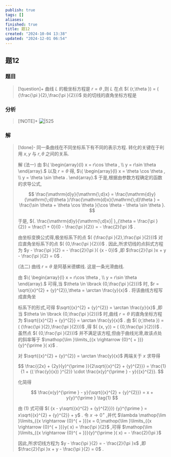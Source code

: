 ```yaml
---
publish: true
tags: []
aliases: 
finished: true
title: 题12
created: "2024-10-04 13:38"
updated: "2024-12-01 06:54"
---
```

## 题12
### 题目
> [!question]+
> 曲线 $L$ 的极坐标方程是 $r = \theta$ ,则 $L$ 在点 $( {r,\theta })  = ( {\frac{\pi }{2},\frac{\pi }{2}})$ 处的切线的直角坐标方程是
### 分析
> [!NOTE]+
> ![|525](https://img.hwenyi.live/202411211712615.webp)
### 解
> [!done]-
> 同一条曲线在不同坐标系下有不同的表示方程. 转化的关键在于利用 $x, y$ 与 $r,\theta$ 之间的关系.
> 
> 解 (法一) 由 $\{ \begin{array}{l} x = r\cos \theta , \\ y = r\sin \theta \end{array}.$ 以及 $r = \theta$ 得, $\{ \begin{array}{l} x = \theta \cos \theta , \\ y = \theta \sin \theta . \end{array}.$ 于是,根据由参数方程确定的函数的求导公式,
> 
> $$
> \frac{\mathrm{d}y}{\mathrm{\;d}x} = \frac{\mathrm{d}y}{\mathrm{\;d}\theta }/\frac{\mathrm{d}x}{\mathrm{\;d}\theta } = \frac{\sin \theta + \theta \cos \theta }{\cos \theta - \theta \sin \theta }.
> $$
> 
> 于是, ${. \frac{\mathrm{d}y}{\mathrm{\;d}x}| }_{\theta = \frac{\pi }{2}} = \frac{1 + 0}{0 - \frac{\pi }{2}} = - \frac{2}{\pi }$ .
> 
> 由坐标变换公式得,极坐标系下的点 $( {\frac{\pi }{2},\frac{\pi }{2}})$ 对应直角坐标系下的点 $( {0,\frac{\pi }{2}})$ . 因此,所求切线的点斜式方程为 $y - \frac{\pi }{2} = - \frac{2}{\pi }( {x - 0})$ ,即 $\frac{2}{\pi }x + y - \frac{\pi }{2} = 0$ .
> 
> (法二) 曲线 $r = \theta$ 是阿基米德螺线. 这是一条光滑曲线.
> 
> 由 $\{ \begin{array}{l} x = r\cos \theta , \\ y = r\sin \theta \end{array}.$ 可得,当 $\theta \in \lbrack {0,\frac{\pi }{2}})$ 时, $r = \sqrt{{x}^{2} + {y}^{2}},\theta = \arctan \frac{y}{x}$ . 将该曲线方程写成直角坐
> 
> 标系下的形式,可得 $\sqrt{{x}^{2} + {y}^{2}} = \arctan \frac{y}{x}$ ,即当 $\theta \in \lbrack {0,\frac{\pi }{2}})$ 时,曲线 $r = \theta$ 的直角坐标方程为 $\sqrt{{x}^{2} + {y}^{2}} = \arctan \frac{y}{x}$ . 由 $( {r,\theta }) = ( {\frac{\pi }{2},\frac{\pi }{2}})$ ,得 $( {x, y}) = ( {0,\frac{\pi }{2}})$ . 虽然点 $( {0,\frac{\pi }{2}})$ 并不满足该方程,但由于曲线光滑,故该点处的斜率等于 $\mathop{\lim }\limits_{{x \rightarrow {0}^{ + }}}{y}^{\prime }( x)$ .
> 
> 对 $\sqrt{{x}^{2} + {y}^{2}} = \arctan \frac{y}{x}$ 两端关于 $x$ 求导得
> 
> $$
> \frac{{2x} + {2y}{y}^{\prime }}{2\sqrt{{x}^{2} + {y}^{2}}} = \frac{1}{1 + {( \frac{y}{x}) }^{2}} \cdot \frac{x{y}^{\prime } - y}{{x}^{2}}.
> $$
> 
> 化简得
> 
> $$
> \frac{x{y}^{\prime } - y}{\sqrt{{x}^{2} + {y}^{2}}} = x + y{y}^{\prime } \tag{1}
> $$
> 
> 由 (1) 式可得 $( {x - y\sqrt{{x}^{2} + {y}^{2}}}) {y}^{\prime } = x\sqrt{{x}^{2} + {y}^{2}} + y$ . 令 $x \rightarrow {0}^{ + }$ ,并代 $\lambda \mathop{\lim }\limits_{{x \rightarrow {0}^{ + }}}x = 0,\mathop{\lim }\limits_{{x \rightarrow {0}^{ + }}}y( x) = \frac{\pi }{2}$ ,可得 $\mathop{\lim }\limits_{{x \rightarrow {0}^{ + }}}{y}^{\prime }( x) = - \frac{2}{\pi }$
> 
> 因此,所求切线方程为 $y - \frac{\pi }{2} = - \frac{2}{\pi }x$ ,即 $\frac{2}{\pi }x + y - \frac{\pi }{2} = 0$ .